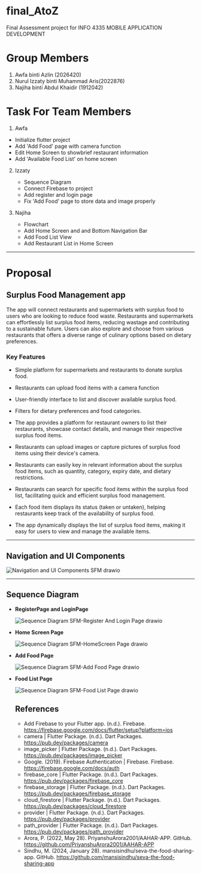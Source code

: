 # final_AtoZ
Final Assessment project for INFO 4335 MOBILE APPLICATION DEVELOPMENT

# Group Members
1. Awfa binti Azlin (2026420)
2. Nurul Izzaty binti Muhammad Aris(2022876)
3. Najiha binti Abdul Khaidir (1912042)

# Task For Team Members
1.  Awfa
   - Initialize flutter project
   - Add 'Add Food' page with camera function
   - Edit Home Screen to showbrief restaurant information
   - Add 'Available Food List' on home screen

2. Izzaty
   - Sequence Diagram
   - Connect Firebase to project
   - Add register and login page
   - Fix 'Add Food' page to store data and image properly
  
3. Najiha
   - Flowchart
   - Add Home Screen and and Bottom Navigation Bar
   - Add Food List View
   - Add Restaurant List in Home Screen

---
# Proposal 

##  Surplus Food Management app
The app will connect restaurants and supermarkets with surplus food to users who are looking to reduce food waste. Restaurants and supermarkets can effortlessly list surplus food items, reducing wastage and contributing to a sustainable future. Users can also explore and choose from various restaurants that offers a diverse range of culinary options based on dietary preferences. 


### Key Features
- Simple platform for supermarkets and restaurants to donate surplus food.
- Restaurants can upload food items with a camera function
- User-friendly interface to list and discover available surplus food.
- Filters for dietary preferences and food categories.


- The app provides a platform for restaurant owners to list their restaurants, showcase contact details, and manage their respective surplus food items.
- Restaurants can upload images or capture pictures of surplus food items using their device's camera.
- Restaurants can easily key in relevant information about the surplus food items, such as quantity, category, expiry date, and dietary restrictions.
- Restaurants can search for specific food items within the surplus food list, facilitating quick and efficient surplus food management.
- Each food item displays its status (taken or untaken), helping restaurants keep track of the availability of surplus food.
- The app dynamically displays the list of surplus food items, making it easy for users to view and manage the available items.
---
## Navigation and UI Components 

![Navigation and UI Components SFM drawio](https://github.com/awfaa/final_atoz/assets/134517513/ed15f244-930a-4b75-b754-9a05da99fd5b)

---
## Sequence Diagram 

* **RegisterPage and LoginPage**
  
  ![Sequence Diagram SFM-Register And Login Page drawio](https://github.com/awfaa/final_atoz/assets/83502646/57bed16e-64f9-4f19-b868-a3bfab6cf40e)
  
* **Home Screen Page**
  
  ![Sequence Diagram SFM-HomeScreen Page drawio](https://github.com/awfaa/final_atoz/assets/83502646/487cc910-95cf-485b-9bf6-b3270a3c6e6d)

* **Add Food Page**
  
  ![Sequence Diagram SFM-Add Food Page drawio](https://github.com/awfaa/final_atoz/assets/83502646/6884a2d9-51ab-4120-8757-61588429e5aa)
  
* **Food List Page**
  
  ![Sequence Diagram SFM-Food List Page drawio](https://github.com/awfaa/final_atoz/assets/83502646/8efe73ad-1438-44ed-badb-20e9b4f0a851)

  ## References

  * Add Firebase to your Flutter app. (n.d.). Firebase. <https://firebase.google.com/docs/flutter/setup?platform=ios>
  * camera | Flutter Package. (n.d.). Dart Packages. <https://pub.dev/packages/camera>
  * image_picker | Flutter Package. (n.d.). Dart Packages. <https://pub.dev/packages/image_picker>
  * Google. (2019). Firebase Authentication  |  Firebase. Firebase. <https://firebase.google.com/docs/auth>
  * firebase_core | Flutter Package. (n.d.). Dart Packages. <https://pub.dev/packages/firebase_core>
  * firebase_storage | Flutter Package. (n.d.). Dart Packages. <https://pub.dev/packages/firebase_storage>
  * cloud_firestore | Flutter Package. (n.d.). Dart Packages. <https://pub.dev/packages/cloud_firestore>
  * provider | Flutter Package. (n.d.). Dart Packages. <https://pub.dev/packages/provider>
  * path_provider | Flutter Package. (n.d.). Dart Packages. <https://pub.dev/packages/path_provider>
  * Arora, P. (2022, May 28). PriyanshuArora2001/AAHAR-APP. GitHub. <https://github.com/PriyanshuArora2001/AAHAR-APP>
  * Sindhu, M. (2024, January 28). mansisindhu/seva-the-food-sharing-app. GitHub. <https://github.com/mansisindhu/seva-the-food-sharing-app>

‌

‌

‌

‌

‌

‌

‌

‌

  





